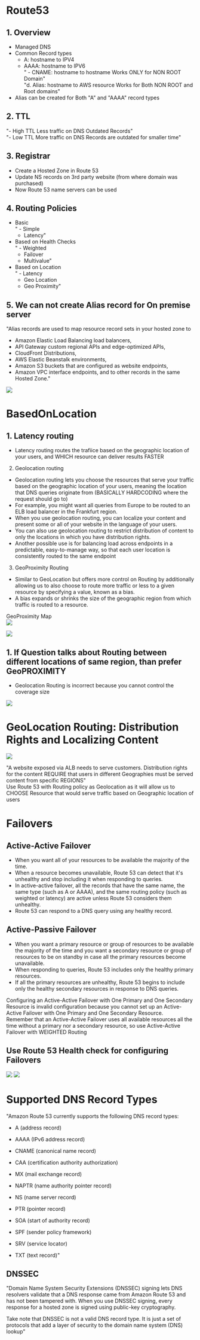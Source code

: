 # Route53											
## 1. Overview		
- Managed DNS		
- Common Record types		
  - A: hostname to IPV4		
  - AAAA: hostname to IPV6		
"  - CNAME: 
hostname to hostname 
Works ONLY for NON ROOT Domain"		
"d. Alias: 
hostname to AWS resource
Works for Both NON ROOT and Root domains"		
- Alias can be created for Both "A" and "AAAA" record types		
## 2. TTL		
"- High TTL
Less traffic on DNS
Outdated Records"		
"- Low TTL
More traffic on DNS
Records are outdated for smaller time"		
## 3. Registrar		
- Create a Hosted Zone in Route 53		
- Update NS records on 3rd party website (from where domain was purchased)		
- Now Route 53 name servers can be used		
## 4. Routing Policies		
- Basic		
"  - Simple
  - Latency"		
- Based on Health Checks		
"  - Weighted
  - Failover
  - Multivalue"		
- Based on Location		
"  - Latency
  - Geo Location
  - Geo Proximity"		

## 5. We can not create Alias record for On premise server											
"Alias records are used to map resource record sets in your hosted zone to 
- Amazon Elastic Load Balancing load balancers, 
- API Gateway custom regional APIs and edge-optimized APIs, 
- CloudFront Distributions, 
- AWS Elastic Beanstalk environments, 
- Amazon S3 buckets that are configured as website endpoints, 
- Amazon VPC interface endpoints, and to other records in the same Hosted Zone."									
<img src="images/1.png">

# BasedOnLocation
## 1. Latency routing										
- Latency routing routes the trafiice based on the geographic location of your users, and WHICH resource can deliver results FASTER										
										
2. Geolocation routing										
- Geolocation routing lets you choose the resources that serve your traffic based on the geographic location of your users, meaning the location that DNS queries originate from (BASICALLY HARDCODING where the request should go to)										
- For example, you might want all queries from Europe to be routed to an ELB load balancer in the Frankfurt region.										
- When you use geolocation routing, you can localize your content and present some or all of your website in the language of your users.										
- You can also use geolocation routing to restrict distribution of content to only the locations in which you have distribution rights.										
- Another possible use is for balancing load across endpoints in a predictable, easy-to-manage way, so that each user location is consistently routed to the same endpoint										
										
3. GeoProximity Routing										
- Similar to GeoLocation but offers more control on Routing by additionally allowing us to also choose to route more traffic or less to a given resource by specifying a value, known as a bias.										
- A bias expands or shrinks the size of the geographic region from which traffic is routed to a resource.										
										
GeoProximity Map										
<img src="images/2.png">

<img src="images/3.png">

## 1. If Question talks about Routing between different locations of same region, than prefer GeoPROXIMITY	
- Geolocation Routing is incorrect because you cannot control the coverage size
<img src="images/4.png">

# GeoLocation Routing: Distribution Rights and Localizing Content
<img src="images/5.png">

"A website exposed via ALB needs to serve customers. 
Distribution rights for the content REQUIRE that users in different Geographies must be served content from specific REGIONS"											
Use Route 53 with Routing policy as Geolocation as it will allow us to CHOOSE Resource that would serve traffic based on Geographic location of users											

# Failovers
## Active-Active Failover					
- When you want all of your resources to be available the majority of the time. 					
- When a resource becomes unavailable, Route 53 can detect that it's unhealthy and stop including it when responding to queries.					
- In active-active failover, all the records that have the same name, the same type (such as A or AAAA), and the same routing policy (such as weighted or latency) are active unless Route 53 considers them unhealthy.					
- Route 53 can respond to a DNS query using any healthy record.					
## Active-Passive Failover					
- When you want a primary resource or group of resources to be available the majority of the time and you want a secondary resource or group of resources to be on standby in case all the primary resources become unavailable.					
- When responding to queries, Route 53 includes only the healthy primary resources.					
- If all the primary resources are unhealthy, Route 53 begins to include only the healthy secondary resources in response to DNS queries.					

Configuring an Active-Active Failover with One Primary and One Secondary Resource is invalid configuration because you cannot set up an Active-Active Failover with One Primary and One Secondary Resource.											
Remember that an Active-Active Failover uses all available resources all the time without a primary nor a secondary resource, so use Active-Active Failover with WEIGHTED Routing											
											
## Use Route 53 Health check for configuring Failovers		
<img src="images/6.png">

<img src="images/7.png">

# Supported DNS Record Types
"Amazon Route 53 currently supports the following DNS record types:

- A (address record)

- AAAA (IPv6 address record)

- CNAME (canonical name record)

- CAA (certification authority authorization)

- MX (mail exchange record)

- NAPTR (name authority pointer record)

- NS (name server record)

- PTR (pointer record)

- SOA (start of authority record)

- SPF (sender policy framework)

- SRV (service locator)

- TXT (text record)"					
## DNSSEC											
"Domain Name System Security Extensions (DNSSEC) signing lets DNS resolvers validate that a DNS response came from Amazon Route 53 and has not been tampered with. When you use DNSSEC signing, every response for a hosted zone is signed using public-key cryptography.

Take note that DNSSEC is not a valid DNS record type. It is just a set of protocols that add a layer of security to the domain name system (DNS) lookup"											

